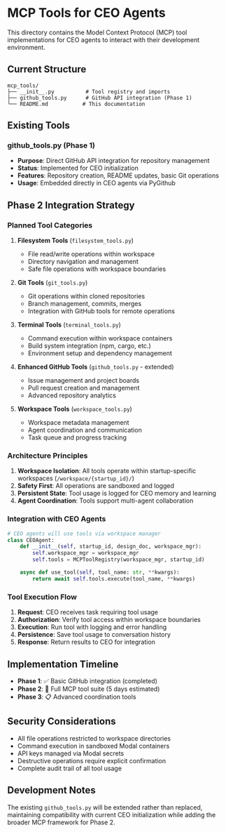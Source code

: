 # MCP Tools for CEO Agents

This directory contains the Model Context Protocol (MCP) tool implementations for CEO agents to interact with their development environment.

## Current Structure

```
mcp_tools/
├── __init__.py          # Tool registry and imports
├── github_tools.py      # GitHub API integration (Phase 1)
└── README.md           # This documentation
```

## Existing Tools

### github_tools.py (Phase 1)
- **Purpose**: Direct GitHub API integration for repository management
- **Status**: Implemented for CEO initialization
- **Features**: Repository creation, README updates, basic Git operations
- **Usage**: Embedded directly in CEO agents via PyGithub

## Phase 2 Integration Strategy

### Planned Tool Categories

1. **Filesystem Tools** (`filesystem_tools.py`)
   - File read/write operations within workspace
   - Directory navigation and management
   - Safe file operations with workspace boundaries

2. **Git Tools** (`git_tools.py`)
   - Git operations within cloned repositories
   - Branch management, commits, merges
   - Integration with GitHub tools for remote operations

3. **Terminal Tools** (`terminal_tools.py`)
   - Command execution within workspace containers
   - Build system integration (npm, cargo, etc.)
   - Environment setup and dependency management

4. **Enhanced GitHub Tools** (`github_tools.py` - extended)
   - Issue management and project boards
   - Pull request creation and management
   - Advanced repository analytics

5. **Workspace Tools** (`workspace_tools.py`)
   - Workspace metadata management
   - Agent coordination and communication
   - Task queue and progress tracking

### Architecture Principles

1. **Workspace Isolation**: All tools operate within startup-specific workspaces (`/workspace/{startup_id}/`)
2. **Safety First**: All operations are sandboxed and logged
3. **Persistent State**: Tool usage is logged for CEO memory and learning
4. **Agent Coordination**: Tools support multi-agent collaboration

### Integration with CEO Agents

```python
# CEO agents will use tools via workspace manager
class CEOAgent:
    def __init__(self, startup_id, design_doc, workspace_mgr):
        self.workspace_mgr = workspace_mgr
        self.tools = MCPToolRegistry(workspace_mgr, startup_id)

    async def use_tool(self, tool_name: str, **kwargs):
        return await self.tools.execute(tool_name, **kwargs)
```

### Tool Execution Flow

1. **Request**: CEO receives task requiring tool usage
2. **Authorization**: Verify tool access within workspace boundaries
3. **Execution**: Run tool with logging and error handling
4. **Persistence**: Save tool usage to conversation history
5. **Response**: Return results to CEO for integration

## Implementation Timeline

- **Phase 1**: ✅ Basic GitHub integration (completed)
- **Phase 2**: 🔄 Full MCP tool suite (5 days estimated)
- **Phase 3**: 📋 Advanced coordination tools

## Security Considerations

- All file operations restricted to workspace directories
- Command execution in sandboxed Modal containers
- API keys managed via Modal secrets
- Destructive operations require explicit confirmation
- Complete audit trail of all tool usage

## Development Notes

The existing `github_tools.py` will be extended rather than replaced, maintaining compatibility with current CEO initialization while adding the broader MCP framework for Phase 2.